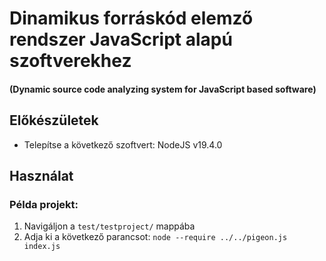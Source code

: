 # Dinamikus forráskód elemző rendszer JavaScript alapú szoftverekhez
#### (Dynamic source code analyzing system for JavaScript based software)

## Előkészületek
- Telepítse a következő szoftvert: NodeJS v19.4.0

## Használat
### Példa projekt:
1. Navigáljon a `test/testproject/` mappába
2. Adja ki a következő parancsot: `node --require ../../pigeon.js index.js`